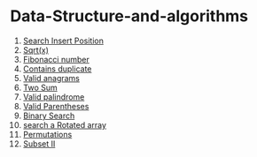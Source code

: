 # Data-Structure-and-algorithms
<ol>
    <li><a href="https://leetcode.com/problems/search-insert-position">Search Insert Position</a> </li>
    <li><a href="https://leetcode.com/problems/sqrtx">Sqrt(x)</a> </li>
    <li><a href="https://leetcode.com/problems/fibonacci-number/">Fibonacci number</a> </li>
    <li><a href="https://leetcode.com/problems/contains-duplicate/">Contains duplicate</a></li>
    <li><a href="https://leetcode.com/problems/valid-anagram/">Valid anagrams</a></li>
    <li><a href="https://leetcode.com/problems/two-sum/">Two Sum</a></li>
    <li><a href="https://leetcode.com/problems/valid-palindrome/">Valid palindrome</a></li>
    <li><a href="https://leetcode.com/problems/valid-parentheses/">Valid Parentheses</a></li>
    <li><a href="https://leetcode.com/problems/binary-search/">Binary Search</a></li>
    <li><a href="https://leetcode.com/problems/search-in-rotated-sorted-array/">search a Rotated array</a></li>
    <li><a href="https://leetcode.com/problems/https://leetcode.com/problems/permutations/">Permutations</a></li>
    <li><a href="https://leetcode.com/problems/subsets-ii/description/">Subset II</a></li>
</ol>
